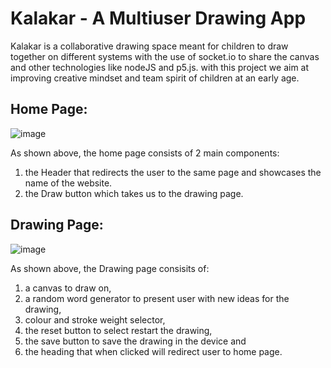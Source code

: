 # Kalakar - A Multiuser Drawing App
Kalakar is a collaborative drawing space meant for children to draw together on different systems with the use of socket.io to share the canvas and other technologies like nodeJS and p5.js. with this project we aim at improving creative mindset and team spirit of children at an early age.

## Home Page:

![image](https://user-images.githubusercontent.com/64376922/113134907-0e925c80-923f-11eb-9978-48e76cb33bed.png)

As shown above, the home page consists of 2 main components: 
  1) the Header that redirects the user to the same page and showcases the name of the website. 
  2) the Draw button which takes us to the drawing page.

## Drawing Page:

![image](https://user-images.githubusercontent.com/64376922/113134918-13efa700-923f-11eb-9d9b-279d2014d49f.png)

As shown above, the Drawing page consisits of: 
  1) a canvas to draw on, 
  2) a random word generator to present user with new ideas for the drawing, 
  3) colour and stroke weight selector, 
  4) the reset button to select restart the drawing, 
  5) the save button to save the drawing in the device and 
  6) the heading that when clicked will redirect user to home page.
